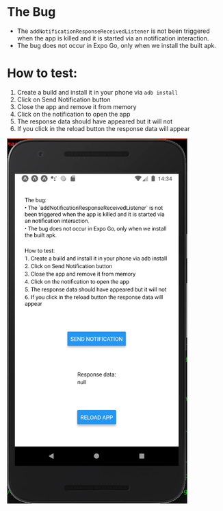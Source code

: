 The Bug
===

* The `addNotificationResponseReceivedListener` is not been triggered when the app is killed and it is started via an notification interaction.
* The bug does not occur in Expo Go, only when we install the built apk.

How to test:
=

1. Create a build and install it in your phone via `adb install`
1. Click on Send Notification button
1. Close the app and remove it from memory
1. Click on the notification to open the app
1. The response data should have appeared but it will not
1. If you click in the reload button the response data will appear

![Debug App Image](https://github.com/samuelpismel/expo-notifications-interaction-bug/blob/master/assets/expo-notification-app-debug.png?raw=true)
